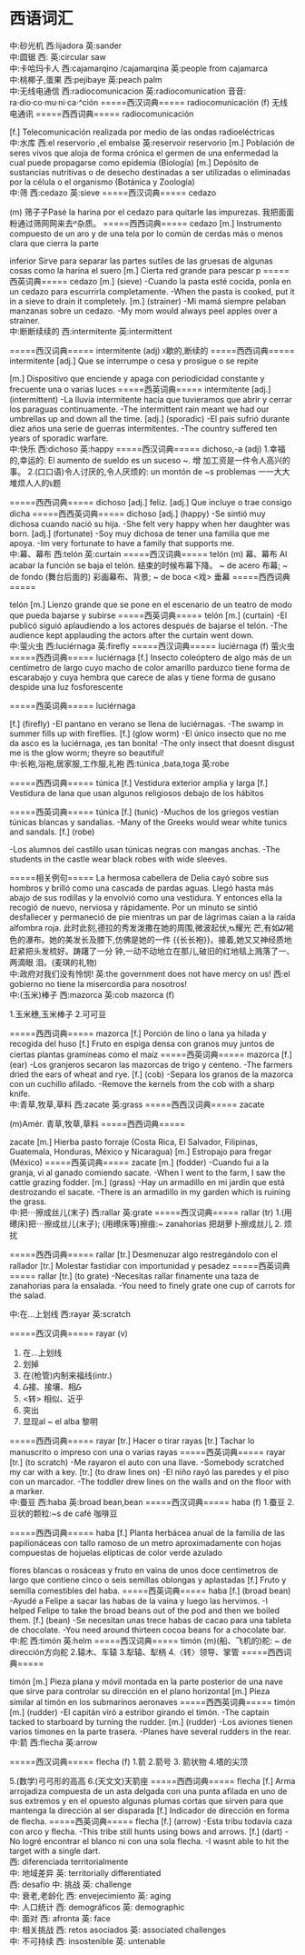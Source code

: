 # 西语词汇
中:砂光机
西:lijadora
英:sander
<br>
中:圆锯
西:
英:circular saw
<br>
中:卡哈玛卡人
西:cajamarqino /cajamarqina
英:people from cajamarca
<br>
中:桃椰子,蛋果
西:pejibaye
英:peach palm
<br>
中:无线电通信
西:radiocomunicacion
英:radiocomunication
音音: ra·dio·co·mu·ni·ca·^ción
=====西汉词典=====
radiocomunicación
(f) 无线电通讯
=====西西词典=====
radiocomunicación

[f.] Telecomunicación realizada por medio de las ondas
radioeléctricas
<br>
中:水库
西:el reservorio ,el embalse
英:reservoir
reservorio
[m.] Población de seres vivos que aloja de forma crónica el
germen de una enfermedad la cual puede propagarse como
epidemia (Biología)
[m.] Depósito de sustancias nutritivas o de desecho
destinadas a ser utilizadas o eliminadas por la célula o el
organismo (Botánica y Zoología)
<br>
中:筛
西:cedazo
英:sieve
=====西汉词典=====
cedazo

(m) 筛子子Pasé la harina por el cedazo para quitarle las
impurezas. 我把面面粉通过筛网网来去ᴻ杂质。
=====西西词典=====
cedazo
[m.] Instrumento compuesto de un aro y de una tela por lo
común de cerdas más o menos clara que cierra la parte

inferior Sirve para separar las partes sutiles de las gruesas de
algunas cosas como la harina el suero
[m.] Cierta red grande para pescar
p
=====西英词典=====
cedazo
[m.] (sieve)
-Cuando la pasta esté cocida, ponla en un cedazo para
escurrirla completamente.
-When the pasta is cooked, put it in a sieve to drain it
completely.
[m.] (strainer)
-Mi mamá siempre pelaban manzanas sobre un cedazo.
-My mom would always peel apples over a strainer.
<br>
中:断断续续的
西:intermitente
英:intermittent

=====西汉词典=====
intermitente
(adj) ᳵ歇的,断续的
=====西西词典=====
intermitente
[adj.] Que se interrumpe o cesa y prosigue o se repite

[m.] Dispositivo que enciende y apaga con periodicidad
constante y frecuente una o varias luces
=====西英词典=====
intermitente
[adj.] (intermittent)
-La lluvia intermitente hacía que tuvieramos que abrir y cerrar
los paraguas continuamente.
-The intermittent rain meant we had our umbrellas up and
down all the time.
[adj.] (sporadic)
-El país sufrió durante diez años una serie de guerras
intermitentes.
-The country suffered ten years of sporadic warfare.
<br>
中:快乐
西:dichoso
英:happy
=====西汉词典=====
dichoso,-a
(adj)
1.幸福的,幸运的: El aumento de sueldo es un suceso ~. 增
加工资是一件令人高兴的事。
2.(口口语)令人讨厌的,令人厌烦的: un montón de ~s problemas
一一大大堆烦人人的ᳯ题

=====西西词典=====
dichoso
[adj.] feliz.
[adj.] Que incluye o trae consigo dicha
=====⻄西英词典=====
dichoso
[adj.] (happy)
-Se sintió muy dichosa cuando nació su hija.
-She felt very happy when her daughter was born.
[adj.] (fortunate)
-Soy muy dichosa de tener una familia que me apoya.
-Im very fortunate to have a family that supports me.
<br>
中:幕、幕布
西:telón
英:curtain
=====西汉词典=====
telón
(m) 幕、幕布
Al acabar la función se baja el telón. 结束的时候布幕下降。
~ de acero 布幕;
~ de fondo (舞台后面的) 彩画幕布、背景;
~ de boca <戏> 垂幕
=====西西词典=====

telón
[m.] Lienzo grande que se pone en el escenario de un teatro
de modo que pueda bajarse y subirse
=====西英词典=====
telón
[m.] (curtain)
-El publicó siguió aplaudiendo a los actores después de
bajarse el telón.
-The audience kept applauding the actors after the curtain
went down.
<br>
中:萤火虫
西:luciérnaga
英:firefly
=====西汉词典=====
luciérnaga
(f) 萤火虫
=====西西词典=====
luciérnaga
[f.] Insecto coleóptero de algo más de un centímetro de largo
cuyo macho de color amarillo parduzco tiene forma de
escarabajo y cuya hembra que carece de alas y tiene forma
de gusano despide una luz fosforescente

=====西英词典=====
luciérnaga

[f.] (firefly)
-El pantano en verano se llena de luciérnagas.
-The swamp in summer fills up with fireflies.
[f.] (glow worm)
-El único insecto que no me da asco es la luciérnaga, ¡es tan
bonita!
-The only insect that doesnt disgust me is the glow worm;
theyre so beautiful!
<br>
中:长袍,浴袍,居家服,工作服,礼袍
西:túnica ,bata,toga
英:robe

=====西西词典=====
túnica
[f.] Vestidura exterior amplia y larga
[f.] Vestidura de lana que usan algunos religiosos debajo de
los hábitos

=====西英词典=====
túnica
[f.] (tunic)
-Muchos de los griegos vestían túnicas blancas y sandalias.
-Many of the Greeks would wear white tunics and sandals.
[f.] (robe)

-Los alumnos del castillo usan túnicas negras con mangas
anchas.
-The students in the castle wear black robes with wide
sleeves.

=====相关例句=====
La hermosa cabellera de Delia cayó sobre sus hombros y
brilló como una cascada de pardas aguas. Llegó hasta más
abajo de sus rodillas y la envolvió como una vestidura. Y
entonces ella la recogió de nuevo, nerviosa y rápidamente.
Por un minuto se sintió desfallecer y permaneció de pie
mientras un par de lágrimas caían a la raída alfombra roja.
此时此刻,德拉的秀发泼撒在她的周围,微波起伏,ᳬ耀光
芒,有如ᮎ褐色的瀑布。她的美发长及膝下,仿佛是她的一件
{{⻓长袍}}。接着,她又又神经质地赶紧把头发梳好。踌躇了一分
钟,一动不动地立在那儿,破旧的红地毯上溅落了一、两滴眼
泪。(麦琪的礼物)
<br>
中:政府对我们没有怜悯!
英:the government does not have mercy on us!
西:el gobierno no tiene la misercordia para nosotros!
<br>
中:(玉米)棒子
西:mazorca
英:cob
mazorca
(f)

1.玉米穗,玉米棒子
2.可可豆

=====西西词典=====
mazorca
[f.] Porción de lino o lana ya hilada y recogida del huso
[f.] Fruto en espiga densa con granos muy juntos de ciertas
plantas gramíneas como el maíz
=====西英词典=====
mazorca
[f.] (ear)
-Los granjeros secaron las mazorcas de trigo y centeno.
-The farmers dried the ears of wheat and rye.
[f.] (cob)
-Separa los granos de la mazorca con un cuchillo afilado.
-Remove the kernels from the cob with a sharp knife.
<br>
中:青草,牧草,草料
西:zacate
英:grass
=====⻄西汉词典=====
zacate

(m)Amér. 青草,牧草,草料
=====西西词典=====

zacate
[m.] Hierba pasto forraje (Costa Rica, El Salvador, Filipinas,
Guatemala, Honduras, México y Nicaragua)
[m.] Estropajo para fregar (México)
=====西英词典=====
zacate
[m.] (fodder)
-Cuando fui a la granja, vi al ganado comiendo sacate.
-When I went to the farm, I saw the cattle grazing fodder.
[m.] (grass)
-Hay un armadillo en mi jardín que está destrozando el
sacate.
-There is an armadillo in my garden which is ruining the grass.
<br>
中:把⋯擦成丝儿(末子)
西:rallar
英:grate
=====西汉词典=====
rallar
(tr)
1.(用礤床)把⋯擦成丝儿(末子);
(用礤床等)擦痕:~ zanahorias 把胡萝卜擦成丝儿
2. 烦扰

=====西西词典=====
rallar
[tr.] Desmenuzar algo restregándolo con el rallador
[tr.] Molestar fastidiar con importunidad y pesadez
=====西英词典=====
rallar
[tr.] (to grate)
-Necesitas rallar finamente una taza de zanahorias para la
ensalada.
-You need to finely grate one cup of carrots for the salad.

中:在...上划线
西:rayar
英:scratch

=====西汉词典=====
rayar
(v)
1. 在...上划线
2. 划掉
3. 在(枪管)内制来福线(intr.)
1. ᮝ接、接壤、相ᮝ
2. <转> 相似、近乎
3. 突出
4. 显现al ~ el alba 黎明

=====西西词典=====
rayar
[tr.] Hacer o tirar rayas
[tr.] Tachar lo manuscrito o impreso con una o varias rayas
=====西英词典=====
rayar
[tr.] (to scratch)
-Me rayaron el auto con una llave.
-Somebody scratched my car with a key.
[tr.] (to draw lines on)
-El niño rayó las paredes y el piso con un marcador.
-The toddler drew lines on the walls and on the floor with a
marker.
<br>
中:蚕豆
西:haba
英:broad bean,bean
=====西汉词典=====
haba
(f)
1.蚕豆
2.豆状的颗粒:~s de café 咖啡豆

=====西西词典=====
haba
[f.] Planta herbácea anual de la familia de las papilionáceas
con tallo ramoso de un metro aproximadamente con hojas
compuestas de hojuelas elípticas de color verde azulado

flores blancas o rosáceas y fruto en vaina de unos doce
centímetros de largo que contiene cinco o seis semillas
oblongas y aplastadas
[f.] Fruto y semilla comestibles del haba.
=====西英词典=====
haba
[f.] (broad bean)
-Ayudé a Felipe a sacar las habas de la vaina y luego las
hervimos.
-I helped Felipe to take the broad beans out of the pod and
then we boiled them.
[f.] (bean)
-Se necesitan unas trece habas de cacao para una tableta de
chocolate.
-You need around thirteen cocoa beans for a chocolate bar.
<br>
中:舵
西:timón
英:helm
=====西汉词典=====
timón
(m)(船、飞机的)舵: ~ de dirección方向舵
2.辕木、车辕
3.犁辕、犁柄
4.〈转〉领导、掌管
=====西西词典=====

timón
[m.] Pieza plana y móvil montada en la parte posterior de una
nave que sirve para controlar su dirección en el plano
horizontal
[m.] Pieza similar al timón en los submarinos aeronaves
=====⻄西英词典=====
timón
[m.] (rudder)
-El capitán viró a estribor girando el timón.
-The captain tacked to starboard by turning the rudder.
[m.] (rudder)
-Los aviones tienen varios timones en la parte trasera.
-Planes have several rudders in the rear.
<br>
中:箭
西:flecha
英:arrow

=====西汉词典=====
flecha
(f)
1.箭
2.箭号
3. 箭状物
4.塔的尖顶

5.(数学)弓弓形的高高
6.(天文文)天箭座
=====西西词典=====
flecha
[f.] Arma arrojadiza compuesta de un asta delgada con una
punta afilada en uno de sus extremos y en el opuesto algunas
plumas cortas que sirven para que mantenga la dirección al
ser disparada
[f.] Indicador de dirección en forma de flecha.
=====西英词典=====
flecha
[f.] (arrow)
-Esta tribu todavía caza con arco y flecha.
-This tribe still hunts using bows and arrows.
[f.] (dart)
-No logré encontrar el blanco ni con una sola flecha.
-I wasnt able to hit the target with a single dart.
<br>
西: diferenciada territorialmente                  
中: 地域差异
英: territorially differentiated
<br>
西:  desafío
中:  挑战
英:  challenge
<br>
中:  衰老,老龄化
西:  envejecimiento
英:  aging
<br>
中: 人口统计
西: demográficos
英: demographic
<br>
中: 面对
西: afronta
英: face
<br>
中: 相关挑战
西: retos asociados
英: associated challenges
<br>
中: 不可持续
西: insostenible
英: untenable









